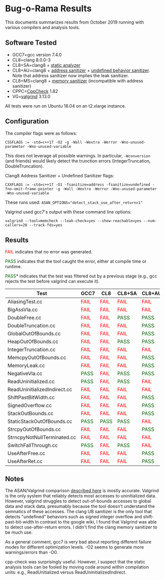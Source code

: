 # Bug-o-Rama Results

This documents summarizes results from October 2019 running with various compilers and analysis tools.

## Software Tested

- GCC7=gcc version 7.4.0
- CL8=clang 8.0.0-3
- CL8+SA=clang8 + [static analyzer]([https://clang-analyzer.llvm.org](https://clang-analyzer.llvm.org/))
- CL8+AU=clang8 + [address sanitizer](https://clang.llvm.org/docs/AddressSanitizer.html) + [undefined behavior sanitizer](https://clang.llvm.org/docs/UndefinedBehaviorSanitizer.html).  Note that address sanitizer now implies the leak sanitizer.
- CL8+MS=clang8 + [memory sanitizer](https://clang.llvm.org/docs/MemorySanitizer.html) (incompatible with address sanitizer)
- CPPC=[CppCheck](http://cppcheck.sourceforge.net/) 1.82
- VG=[valgrind](http://valgrind.org/) 3.13.0

All tests were run on Ubuntu 18.04 on an t2.xlarge instance.

## Configuration

The compiler flags were as follows:

```
CSSFLAGS := -std=c++17 -O2 -g -Wall -Wextra -Werror -Wno-unused-parameter -Wno-unused-variable
```

This does not leverage all possible warnings.  In particular, `-Wconversion` (and friends) would likely detect the trunction errors (IntegerTruncation, DoubleTruncation).

Clang8 Address Sanitizer + Undefined Sanitizer flags:

```
CXXFLAGS := -std=c++17 -O1 -fsanitize=address -fsanitize=undefined -fno-omit-frame-pointer -g -Wall -Wextra -Werror -Wno-unused-parameter -Wno-unused-variable
```

These runs used: `ASAN_OPTIONS="detect_stack_use_after_return=1"`

Valgrind used gcc7's output with these command line options:

```
valgrind --tool=memcheck --leak-check=yes --show-reachable=yes --num-callers=20 --track-fds=yes
```

## Results

<span style="color:red">FAIL</span> indicates that no error was generated.

<span style="color:darkgreen">PASS</span> indicates that the tool caught the error, either at compile time or runtime.

<span style="color:darkgreen">PASS</span>* indicates that the test was filtered out by a previous stage (e.g., gcc rejects the test before valgrind can execute it).

| Test                             | GCC7 | CL8 | CL8+SA | CL8+AU | CL8+MS | CPPC | VG |
| -------------------------------- | ---- | ------ | --------- | -------- | -------- | -------- | -------- |
|AliasingTest.cc|<span style="color:red">FAIL</span>|<span style="color:red">FAIL</span>|<span style="color:red">FAIL</span>|<span style="color:red">FAIL</span>|<span style="color:red">FAIL</span>|<span style="color:red">FAIL</span>|<span style="color:red">FAIL</span>|
|BigAssVla.cc|<span style="color:red">FAIL</span>|<span style="color:red">FAIL</span>|<span style="color:red">FAIL</span>|<span style="color:red">FAIL</span>|<span style="color:red">FAIL</span>|<span style="color:red">FAIL</span>|<span style="color:red">FAIL</span>|
|DoubleFree.cc|<span style="color:red">FAIL</span>|<span style="color:red">FAIL</span>|<span style="color:darkgreen">PASS</span>|<span style="color:darkgreen">PASS</span>|<span style="color:red">FAIL</span>|<span style="color:darkgreen">PASS</span>|<span style="color:darkgreen">PASS</span>|
|DoubleTruncation.cc|<span style="color:red">FAIL</span>|<span style="color:red">FAIL</span>|<span style="color:red">FAIL</span>|<span style="color:darkgreen">PASS</span>|<span style="color:red">FAIL</span>|<span style="color:red">FAIL</span>|<span style="color:red">FAIL</span>|
|GlobalOutOfBounds.cc|<span style="color:red">FAIL</span>|<span style="color:red">FAIL</span>|<span style="color:red">FAIL</span>|<span style="color:darkgreen">PASS</span>|<span style="color:red">FAIL</span>|<span style="color:darkgreen">PASS</span>|<span style="color:red">FAIL</span>|
|HeapOutOfBounds.cc|<span style="color:red">FAIL</span>|<span style="color:red">FAIL</span>|<span style="color:darkgreen">PASS</span>|<span style="color:darkgreen">PASS</span>|<span style="color:red">FAIL</span>|<span style="color:darkgreen">PASS</span>|<span style="color:darkgreen">PASS</span>|
|IntegerTruncation.cc|<span style="color:red">FAIL</span>|<span style="color:red">FAIL</span>|<span style="color:red">FAIL</span>|<span style="color:red">FAIL</span>|<span style="color:red">FAIL</span>|<span style="color:red">FAIL</span>|<span style="color:red">FAIL</span>|
|MemcpyOutOfBounds.cc|<span style="color:red">FAIL</span>|<span style="color:red">FAIL</span>|<span style="color:red">FAIL</span>|<span style="color:darkgreen">PASS</span>|<span style="color:darkgreen">PASS</span>|<span style="color:red">FAIL</span>|<span style="color:red">FAIL</span>|
|MemoryLeak.cc|<span style="color:red">FAIL</span>|<span style="color:red">FAIL</span>|<span style="color:red">FAIL</span>|<span style="color:darkgreen">PASS</span>|<span style="color:red">FAIL</span>|<span style="color:darkgreen">PASS</span>|<span style="color:darkgreen">PASS</span>|
|NegativeVla.cc| <span style="color:darkgreen">PASS</span> |<span style="color:red">FAIL</span>|<span style="color:darkgreen">PASS</span>|<span style="color:darkgreen">PASS</span>|<span style="color:darkgreen">PASS</span>|<span style="color:darkgreen">PASS</span>|<span style="color:darkgreen">PASS</span>*|
|ReadUninitialized.cc| <span style="color:darkgreen">PASS</span> |<span style="color:red">FAIL</span>|<span style="color:darkgreen">PASS</span>|<span style="color:red">FAIL</span>|<span style="color:red">FAIL</span>|<span style="color:darkgreen">PASS</span>|<span style="color:darkgreen">PASS</span>*|
|ReadUninitializedIndirect.cc|<span style="color:red">FAIL</span>|<span style="color:red">FAIL</span>|<span style="color:red">FAIL</span>|<span style="color:red">FAIL</span>|<span style="color:red">FAIL</span>|<span style="color:red">FAIL</span>|<span style="color:darkgreen">PASS</span>|
|ShiftPastBitWidth.cc|<span style="color:red">FAIL</span>|<span style="color:red">FAIL</span>|<span style="color:red">FAIL</span>|<span style="color:darkgreen">PASS</span>|<span style="color:red">FAIL</span>|<span style="color:darkgreen">PASS</span>|<span style="color:red">FAIL</span>|
|SignedOverflow.cc|<span style="color:red">FAIL</span>|<span style="color:red">FAIL</span>|<span style="color:red">FAIL</span>|<span style="color:darkgreen">PASS</span>|<span style="color:red">FAIL</span>|<span style="color:darkgreen">PASS</span>|<span style="color:red">FAIL</span>|
|StackOutBounds.cc|<span style="color:red">FAIL</span>|<span style="color:red">FAIL</span>|<span style="color:red">FAIL</span>|<span style="color:darkgreen">PASS</span>|<span style="color:red">FAIL</span>|<span style="color:red">FAIL</span>|<span style="color:darkgreen">PASS</span>|
|StaticStackOutOfBounds.cc| <span style="color:darkgreen">PASS</span> | <span style="color:darkgreen">PASS</span> |<span style="color:darkgreen">PASS</span>|<span style="color:red">FAIL</span>|<span style="color:red">FAIL</span>|<span style="color:darkgreen">PASS</span>|<span style="color:darkgreen">PASS</span>*|
|StrcpyOutOfBounds.cc|<span style="color:red">FAIL</span>|<span style="color:red">FAIL</span>|<span style="color:red">FAIL</span>|<span style="color:darkgreen">PASS</span>|<span style="color:red">FAIL</span>|<span style="color:red">FAIL</span>|<span style="color:darkgreen">PASS</span>|
|StrncpyNotNullTerminated.cc|<span style="color:red">FAIL</span>|<span style="color:red">FAIL</span>|<span style="color:red">FAIL</span>|<span style="color:red">FAIL</span>|<span style="color:red">FAIL</span>|<span style="color:red">FAIL</span>|<span style="color:darkgreen">PASS</span>|
|SwitchFallThrough.cc| <span style="color:darkgreen">PASS</span> |<span style="color:red">FAIL</span>|<span style="color:darkgreen">PASS</span>|<span style="color:red">FAIL</span>|<span style="color:red">FAIL</span>|<span style="color:red">FAIL</span>|<span style="color:darkgreen">PASS</span>*|
|UseAfterFree.cc|<span style="color:red">FAIL</span>|<span style="color:red">FAIL</span>|<span style="color:red">FAIL</span>|<span style="color:darkgreen">PASS</span>|<span style="color:red">FAIL</span>|<span style="color:darkgreen">PASS</span>|<span style="color:darkgreen">PASS</span>|
|UseAfterRet.cc|<span style="color:red">FAIL</span>|<span style="color:red">FAIL</span>|<span style="color:red">FAIL</span>|<span style="color:darkgreen">PASS</span>|<span style="color:darkgreen">PASS</span>|<span style="color:red">FAIL</span>|<span style="color:darkgreen">PASS</span>|

## Notes

The ASAN/Valgrind comparison [described here](https://github.com/google/sanitizers/wiki/AddressSanitizerComparisonOfMemoryTools) is mostly accurate.  Valgrind is the only system that reliably detects most accesses to uninitialized data.  However, valgrind struggles to detect out-of-bounds accesses to global data and stack data, presumably because the tool doesn't understand the semnatics of these accesses.  The clang UB sanitizer is the only tool that detects "undefined" behaviors such as signed integer overflow and shift-past-bit-width  In contrast to the google wiki, I found that Valgrind was able to detect use-after-return errors.  I didn't find the clang memory sanitizer to be much use.

As a general comment, gcc7 is very bad about reporting different failure modes for different optimization levels.  -O2 seems to generate more warnings/errors than -O0.

cpp-check was surprisingly useful.  However, I suspect that the static analysis tools can be fooled by moving code around within compilation units: e.g., ReadUnitialized versus ReadUninitializedIndirect.
